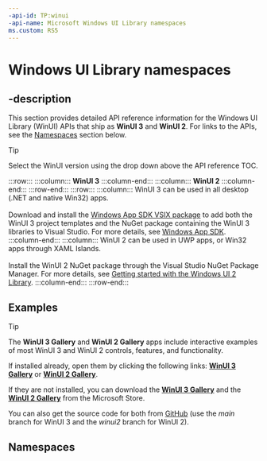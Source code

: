 ```yaml
---
-api-id: TP:winui
-api-name: Microsoft Windows UI Library namespaces
ms.custom: RS5
---
```


# Windows UI Library namespaces

## -description

This section provides detailed API reference information for the Windows UI Library (WinUI) APIs that ship as **WinUI 3** and **WinUI 2**. For links to the APIs, see the [Namespaces](#namespaces) section below.

> [!Tip]
> Select the WinUI version using the drop down above the API reference TOC.

:::row:::
    :::column:::
        **WinUI 3**
    :::column-end:::
    :::column:::
        **WinUI 2**
    :::column-end:::
:::row-end:::
:::row:::
    :::column:::
          WinUI 3 can be used in all desktop (.NET and native Win32) apps.<br/><br/>
          Download and install the [Windows App SDK VSIX package](https://marketplace.visualstudio.com/items?itemName=ProjectReunion.MicrosoftProjectReunion) to add both the WinUI 3 project templates and the NuGet package containing the WinUI 3 libraries to Visual Studio. For more details, see [Windows App SDK](/windows/apps/windows-app-sdk/stable-channel).
    :::column-end:::
    :::column:::
          WinUI 2 can be used in UWP apps, or Win32 apps through XAML Islands.<br/><br/>
          Install the WinUI 2 NuGet package through the Visual Studio NuGet Package Manager. For more details, see [Getting started with the Windows UI 2 Library](/windows/apps/winui/winui2/getting-started).
    :::column-end:::
:::row-end:::

## Examples

> [!TIP]
> The **WinUI 3 Gallery** and **WinUI 2 Gallery** apps include interactive examples of most WinUI 3 and WinUI 2 controls, features, and functionality.
>
> If installed already, open them by clicking the following links: [**WinUI 3 Gallery**](winui3gallery:) or [**WinUI 2 Gallery**](winui2gallery:).
>
> If they are not installed, you can download the [**WinUI 3 Gallery**](https://www.microsoft.com/store/productId/9P3JFPWWDZRC) and the [**WinUI 2 Gallery**](https://www.microsoft.com/store/productId/9MSVH128X2ZT) from the Microsoft Store.
>
> You can also get the source code for both from [GitHub](https://github.com/Microsoft/WinUI-Gallery) (use the *main* branch for WinUI 3 and the *winui2* branch for WinUI 2).

## Namespaces
